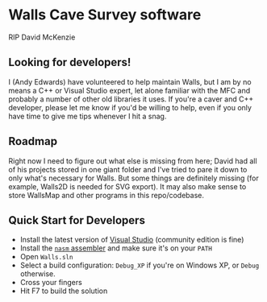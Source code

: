 # Walls Cave Survey software

RIP David McKenzie

## Looking for developers!

I (Andy Edwards) have volunteered to help maintain Walls, but I am by no means a C++ or Visual Studio expert, let alone
familiar with the MFC and probably a number of other old libraries it uses.  If you're a caver and C++ developer, please
let me know if you'd be willing to help, even if you only have time to give me tips whenever I hit a snag.

## Roadmap

Right now I need to figure out what else is missing from here; David had all of his projects stored in one giant folder
and I've tried to pare it down to only what's necessary for Walls.  But some things are definitely missing (for example,
Walls2D is needed for SVG export).  It may also make sense to store WallsMap and other programs in this repo/codebase.

## Quick Start for Developers

* Install the latest version of [Visual Studio](https://www.visualstudio.com/downloads/) (community edition is fine)
* Install the [`nasm` assembler](http://www.nasm.us/) and make sure it's on your `PATH` 
* Open `Walls.sln`
* Select a build configuration: `Debug_XP` if you're on Windows XP, or `Debug` otherwise.
* Cross your fingers
* Hit F7 to build the solution
